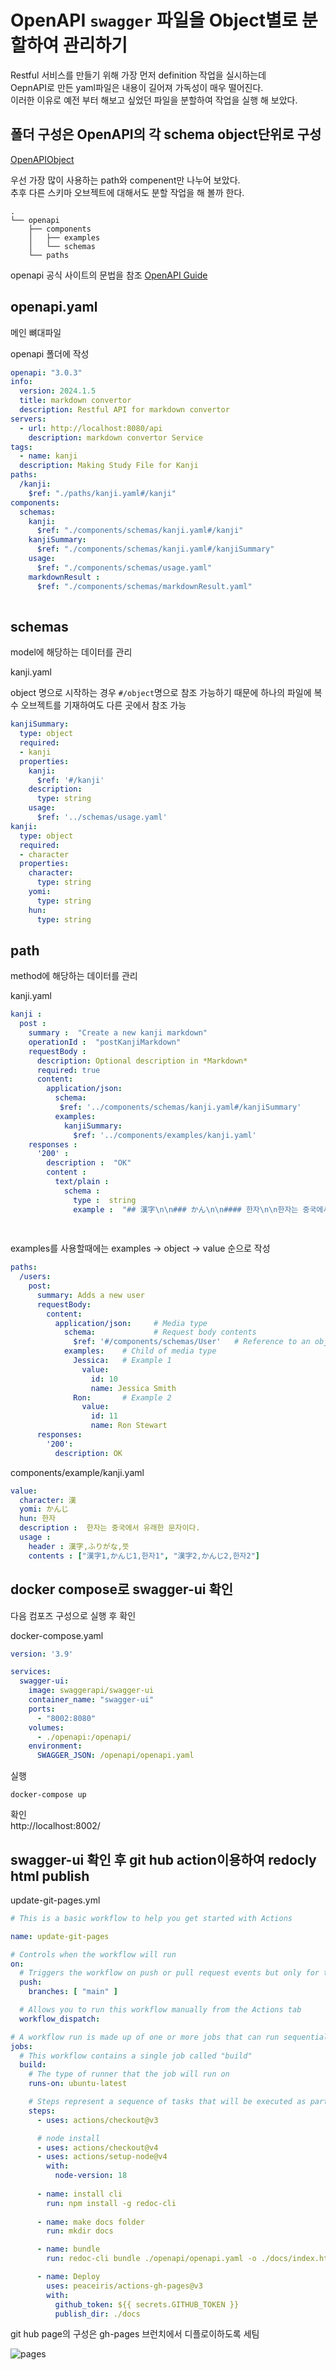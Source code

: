 # OpenAPI `swagger` 파일을 Object별로 분할하여 관리하기

Restful 서비스를 만들기 위해 가장 먼저 definition 작업을 실시하는데 <br>OepnAPI로 만든 yaml파일은 내용이 길어져 가독성이 매우 떨어진다.
<br>이러한 이유로 예전 부터 해보고 싶었던 파일을 분할하여 작업을 실행 해 보았다.

## 폴더 구성은 OpenAPI의 각 schema object단위로 구성

[OpenAPIObject](https://swagger.io/specification/#schema)

우선 가장 많이 사용하는 path와 compenent만 나누어 보았다.
<br>추후 다른 스키마 오브젝트에 대해서도 분할 작업을 해 볼까 한다.

```
.
└── openapi
    ├── components
    │   ├── examples
    │   └── schemas
    └── paths
```
openapi 공식 사이트의 문법을 참조
[OpenAPI Guide](https://swagger.io/docs/specification/about/)

## openapi.yaml
메인 뼈대파일

openapi 폴더에 작성

``` yaml
openapi: "3.0.3"
info:
  version: 2024.1.5
  title: markdown convertor
  description: Restful API for markdown convertor
servers:
  - url: http://localhost:8080/api
    description: markdown convertor Service
tags:
  - name: kanji
  description: Making Study File for Kanji
paths:
  /kanji:
    $ref: "./paths/kanji.yaml#/kanji"
components:
  schemas:
    kanji:
      $ref: "./components/schemas/kanji.yaml#/kanji"
    kanjiSummary:
      $ref: "./components/schemas/kanji.yaml#/kanjiSummary"
    usage:
      $ref: "./components/schemas/usage.yaml"
    markdownResult :
      $ref: "./components/schemas/markdownResult.yaml"
    
```

## schemas
model에 해당하는 데이터를 관리

kanji.yaml

object 명으로 시작하는 경우 `#/object`명으로 참조 가능하기 때문에 하나의 파일에 복수 오브젝트를 기재하여도 다른 곳에서 참조 가능
``` yaml
kanjiSummary:
  type: object
  required:
  - kanji
  properties:
    kanji:
      $ref: '#/kanji'
    description:
      type: string
    usage:
      $ref: '../schemas/usage.yaml' 
kanji:
  type: object
  required:
  - character
  properties:
    character:
      type: string
    yomi:
      type: string
    hun:
      type: string
```

## path

method에 해당하는 데이터를 관리

kanji.yaml
``` yaml
kanji :
  post :
    summary :  "Create a new kanji markdown"
    operationId :  "postKanjiMarkdown"
    requestBody :
      description: Optional description in *Markdown*
      required: true
      content:
        application/json:
          schema:
           $ref: '../components/schemas/kanji.yaml#/kanjiSummary'
          examples:
            kanjiSummary:
              $ref: '../components/examples/kanji.yaml'
    responses :
      '200' :
        description :  "OK"
        content :
          text/plain :
            schema :
              type :  string
              example :  "## 漢字\n\n### かん\n\n#### 한자\n\n한자는 중국에서 유래한 문자이다.\n\n|漢字|ふりがな|뜻|\n|---|---|---|\n|漢字1|かんじ1|한자1|\n|漢字2|かんじ2|한자2|\n\n"
            
    
```

examples를 사용할때에는 examples -> object -> value 순으로 작성

``` yaml
paths:
  /users:
    post:
      summary: Adds a new user
      requestBody:
        content:
          application/json:     # Media type
            schema:             # Request body contents
              $ref: '#/components/schemas/User'   # Reference to an object
            examples:    # Child of media type
              Jessica:   # Example 1
                value:
                  id: 10
                  name: Jessica Smith
              Ron:       # Example 2
                value:
                  id: 11
                  name: Ron Stewart
      responses:
        '200':
          description: OK
```

components/example/kanji.yaml
``` yaml
value:
  character: 漢
  yomi: かんじ
  hun: 한자
  description :  한자는 중국에서 유래한 문자이다.
  usage : 
    header : 漢字,ふりがな,뜻
    contents : ["漢字1,かんじ1,한자1", "漢字2,かんじ2,한자2"]
```

## docker compose로 swagger-ui 확인
다음 컴포즈 구성으로 실행 후 확인

docker-compose.yaml
``` yaml
version: '3.9'

services:
  swagger-ui:
    image: swaggerapi/swagger-ui
    container_name: "swagger-ui"
    ports:
      - "8002:8080"
    volumes:
      - ./openapi:/openapi/
    environment:
      SWAGGER_JSON: /openapi/openapi.yaml
```

실행
```
docker-compose up
```

확인 <br>
http://localhost:8002/ 

## swagger-ui 확인 후 git hub action이용하여 redocly html publish

update-git-pages.yml
``` yml
# This is a basic workflow to help you get started with Actions

name: update-git-pages

# Controls when the workflow will run
on:
  # Triggers the workflow on push or pull request events but only for the "main" branch
  push:
    branches: [ "main" ]

  # Allows you to run this workflow manually from the Actions tab
  workflow_dispatch:

# A workflow run is made up of one or more jobs that can run sequentially or in parallel
jobs:
  # This workflow contains a single job called "build"
  build:
    # The type of runner that the job will run on
    runs-on: ubuntu-latest

    # Steps represent a sequence of tasks that will be executed as part of the job
    steps:
      - uses: actions/checkout@v3

      # node install
      - uses: actions/checkout@v4
      - uses: actions/setup-node@v4
        with:
          node-version: 18
          
      - name: install cli
        run: npm install -g redoc-cli
      
      - name: make docs folder
        run: mkdir docs

      - name: bundle
        run: redoc-cli bundle ./openapi/openapi.yaml -o ./docs/index.html

      - name: Deploy
        uses: peaceiris/actions-gh-pages@v3
        with:
          github_token: ${{ secrets.GITHUB_TOKEN }}
          publish_dir: ./docs
```

git hub page의 구성은 gh-pages 브런치에서 디플로이하도록 세팀

![pages](../../images/OpenAPI/githubpagessetting.png)